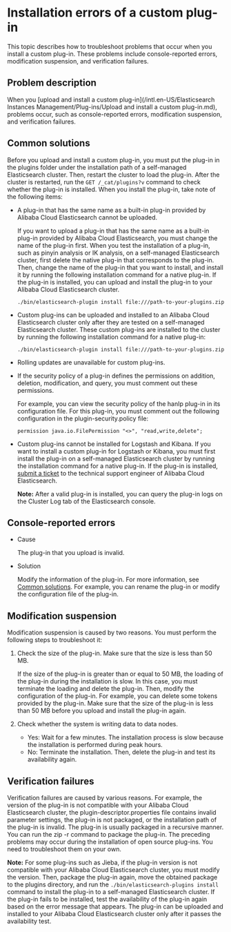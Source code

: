 # Installation errors of a custom plug-in

This topic describes how to troubleshoot problems that occur when you install a custom plug-in. These problems include console-reported errors, modification suspension, and verification failures.

## Problem description

When you [upload and install a custom plug-in](/intl.en-US/Elasticsearch Instances Management/Plug-ins/Upload and install a custom plug-in.md), problems occur, such as console-reported errors, modification suspension, and verification failures.

## Common solutions

Before you upload and install a custom plug-in, you must put the plug-in in the plugins folder under the installation path of a self-managed Elasticsearch cluster. Then, restart the cluster to load the plug-in. After the cluster is restarted, run the `GET /_cat/plugins?v` command to check whether the plug-in is installed. When you install the plug-in, take note of the following items:

-   A plug-in that has the same name as a built-in plug-in provided by Alibaba Cloud Elasticsearch cannot be uploaded.

    If you want to upload a plug-in that has the same name as a built-in plug-in provided by Alibaba Cloud Elasticsearch, you must change the name of the plug-in first. When you test the installation of a plug-in, such as pinyin analysis or IK analysis, on a self-managed Elasticsearch cluster, first delete the native plug-in that corresponds to the plug-in. Then, change the name of the plug-in that you want to install, and install it by running the following installation command for a native plug-in. If the plug-in is installed, you can upload and install the plug-in to your Alibaba Cloud Elasticsearch cluster.

    ```
    ./bin/elasticsearch-plugin install file:///path-to-your-plugins.zip
    ```

-   Custom plug-ins can be uploaded and installed to an Alibaba Cloud Elasticsearch cluster only after they are tested on a self-managed Elasticsearch cluster. These custom plug-ins are installed to the cluster by running the following installation command for a native plug-in:

    ```
    ./bin/elasticsearch-plugin install file:///path-to-your-plugins.zip
    ```

-   Rolling updates are unavailable for custom plug-ins.
-   If the security policy of a plug-in defines the permissions on addition, deletion, modification, and query, you must comment out these permissions.

    For example, you can view the security policy of the hanIp plug-in in its configuration file. For this plug-in, you must comment out the following configuration in the plugin-security.policy file:

    ```
    permission java.io.FilePermission "<>", "read,write,delete";
    ```

-   Custom plug-ins cannot be installed for Logstash and Kibana. If you want to install a custom plug-in for Logstash or Kibana, you must first install the plug-in on a self-managed Elasticsearch cluster by running the installation command for a native plug-in. If the plug-in is installed, [submit a ticket](https://selfservice.console.aliyun.com/ticket/category/elasticsearch/today) to the technical support engineer of Alibaba Cloud Elasticsearch.

    **Note:** After a valid plug-in is installed, you can query the plug-in logs on the Cluster Log tab of the Elasticsearch console.


## Console-reported errors

-   Cause

    The plug-in that you upload is invalid.

-   Solution

    Modify the information of the plug-in. For more information, see [Common solutions](#section_rs1_9x8_30e). For example, you can rename the plug-in or modify the configuration file of the plug-in.


## Modification suspension

Modification suspension is caused by two reasons. You must perform the following steps to troubleshoot it:

1.  Check the size of the plug-in. Make sure that the size is less than 50 MB.

    If the size of the plug-in is greater than or equal to 50 MB, the loading of the plug-in during the installation is slow. In this case, you must terminate the loading and delete the plug-in. Then, modify the configuration of the plug-in. For example, you can delete some tokens provided by the plug-in. Make sure that the size of the plug-in is less than 50 MB before you upload and install the plug-in again.

2.  Check whether the system is writing data to data nodes.
    -   Yes: Wait for a few minutes. The installation process is slow because the installation is performed during peak hours.
    -   No: Terminate the installation. Then, delete the plug-in and test its availability again.

## Verification failures

Verification failures are caused by various reasons. For example, the version of the plug-in is not compatible with your Alibaba Cloud Elasticsearch cluster, the plugin-descriptor.properties file contains invalid parameter settings, the plug-in is not packaged, or the installation path of the plug-in is invalid. The plug-in is usually packaged in a recursive manner. You can run the zip -r command to package the plug-in. The preceding problems may occur during the installation of open source plug-ins. You need to troubleshoot them on your own.

**Note:** For some plug-ins such as Jieba, if the plug-in version is not compatible with your Alibaba Cloud Elasticsearch cluster, you must modify the version. Then, package the plug-in again, move the obtained package to the plugins directory, and run the `./bin/elasticsearch-plugins install` command to install the plug-in to a self-managed Elasticsearch cluster. If the plug-in fails to be installed, test the availability of the plug-in again based on the error message that appears. The plug-in can be uploaded and installed to your Alibaba Cloud Elasticsearch cluster only after it passes the availability test.

